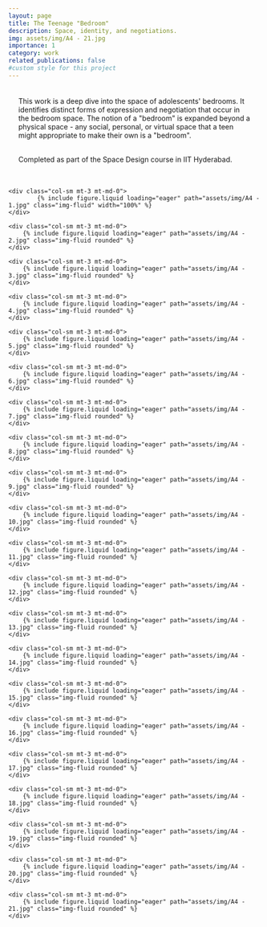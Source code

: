 ```yaml
---
layout: page
title: The Teenage "Bedroom"
description: Space, identity, and negotiations.
img: assets/img/A4 - 21.jpg
importance: 1
category: work
related_publications: false
#custom style for this project
---
```

<div style="background-color:red-color; padding: 20px;">
This work is a deep dive into the space of adolescents' bedrooms. It identifies distinct forms of expression and negotiation that occur in the bedroom space. The notion of a "bedroom" is expanded beyond a physical space - any social, personal, or virtual space that a teen might appropriate to make their own is a "bedroom". <br><br>

Completed as part of the Space Design course in IIT Hyderabad. 

</div>


    <div class="col-sm mt-3 mt-md-0">
            {% include figure.liquid loading="eager" path="assets/img/A4 - 1.jpg" class="img-fluid" width="100%" %}
    </div>

    <div class="col-sm mt-3 mt-md-0">
        {% include figure.liquid loading="eager" path="assets/img/A4 - 2.jpg" class="img-fluid rounded" %}
    </div>

    <div class="col-sm mt-3 mt-md-0">
        {% include figure.liquid loading="eager" path="assets/img/A4 - 3.jpg" class="img-fluid rounded" %}
    </div>

    <div class="col-sm mt-3 mt-md-0">
        {% include figure.liquid loading="eager" path="assets/img/A4 - 4.jpg" class="img-fluid rounded" %}
    </div>    

    <div class="col-sm mt-3 mt-md-0">
        {% include figure.liquid loading="eager" path="assets/img/A4 - 5.jpg" class="img-fluid rounded" %}
    </div>

    <div class="col-sm mt-3 mt-md-0">
        {% include figure.liquid loading="eager" path="assets/img/A4 - 6.jpg" class="img-fluid rounded" %}
    </div>

    <div class="col-sm mt-3 mt-md-0">
        {% include figure.liquid loading="eager" path="assets/img/A4 - 7.jpg" class="img-fluid rounded" %}
    </div>

    <div class="col-sm mt-3 mt-md-0">
        {% include figure.liquid loading="eager" path="assets/img/A4 - 8.jpg" class="img-fluid rounded" %}
    </div>

    <div class="col-sm mt-3 mt-md-0">
        {% include figure.liquid loading="eager" path="assets/img/A4 - 9.jpg" class="img-fluid rounded" %}
    </div>

    <div class="col-sm mt-3 mt-md-0">
        {% include figure.liquid loading="eager" path="assets/img/A4 - 10.jpg" class="img-fluid rounded" %}
    </div>

    <div class="col-sm mt-3 mt-md-0">
        {% include figure.liquid loading="eager" path="assets/img/A4 - 11.jpg" class="img-fluid rounded" %}
    </div>

    <div class="col-sm mt-3 mt-md-0">
        {% include figure.liquid loading="eager" path="assets/img/A4 - 12.jpg" class="img-fluid rounded" %}
    </div>

    <div class="col-sm mt-3 mt-md-0">
        {% include figure.liquid loading="eager" path="assets/img/A4 - 13.jpg" class="img-fluid rounded" %}
    </div>

    <div class="col-sm mt-3 mt-md-0">
        {% include figure.liquid loading="eager" path="assets/img/A4 - 14.jpg" class="img-fluid rounded" %}
    </div>

    <div class="col-sm mt-3 mt-md-0">
        {% include figure.liquid loading="eager" path="assets/img/A4 - 15.jpg" class="img-fluid rounded" %}
    </div>

    <div class="col-sm mt-3 mt-md-0">
        {% include figure.liquid loading="eager" path="assets/img/A4 - 16.jpg" class="img-fluid rounded" %}
    </div>

    <div class="col-sm mt-3 mt-md-0">
        {% include figure.liquid loading="eager" path="assets/img/A4 - 17.jpg" class="img-fluid rounded" %}
    </div>

    <div class="col-sm mt-3 mt-md-0">
        {% include figure.liquid loading="eager" path="assets/img/A4 - 18.jpg" class="img-fluid rounded" %}
    </div>

    <div class="col-sm mt-3 mt-md-0">
        {% include figure.liquid loading="eager" path="assets/img/A4 - 19.jpg" class="img-fluid rounded" %}
    </div>

    <div class="col-sm mt-3 mt-md-0">
        {% include figure.liquid loading="eager" path="assets/img/A4 - 20.jpg" class="img-fluid rounded" %}
    </div>

    <div class="col-sm mt-3 mt-md-0">
        {% include figure.liquid loading="eager" path="assets/img/A4 - 21.jpg" class="img-fluid rounded" %}
    </div>





